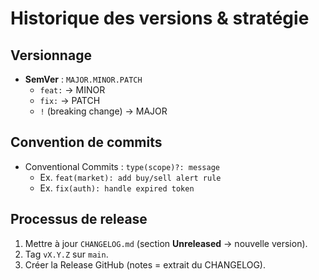 # Historique des versions & stratégie

## Versionnage
- **SemVer** : `MAJOR.MINOR.PATCH`
  - `feat:` → MINOR
  - `fix:` → PATCH
  - `!` (breaking change) → MAJOR

## Convention de commits
- Conventional Commits : `type(scope)?: message`
  - Ex. `feat(market): add buy/sell alert rule`
  - Ex. `fix(auth): handle expired token`

## Processus de release
1) Mettre à jour `CHANGELOG.md` (section **Unreleased** → nouvelle version).
2) Tag `vX.Y.Z` sur `main`.
3) Créer la Release GitHub (notes = extrait du CHANGELOG).